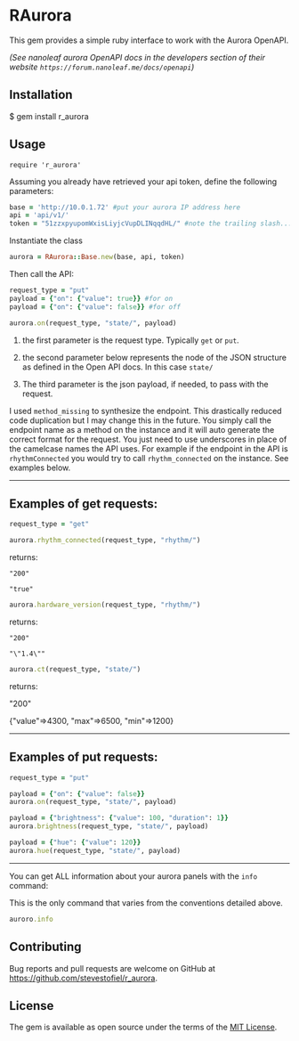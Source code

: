 # RAurora

This gem provides a simple ruby interface to work with the Aurora OpenAPI.

_(See nanoleaf aurora OpenAPI docs in the developers section of their website `https://forum.nanoleaf.me/docs/openapi`)_
## Installation
$ gem install r_aurora

## Usage

`require 'r_aurora'`

Assuming you already have retrieved your api token, define the following parameters:

```ruby
base = 'http://10.0.1.72' #put your aurora IP address here
api = 'api/v1/'
token = "51zzxpyupomWxisLiyjcVupDLINqqdHL/" #note the trailing slash...
```
Instantiate the class
```ruby
aurora = RAurora::Base.new(base, api, token)
```

Then call the API:
```ruby
request_type = "put"
payload = {"on": {"value": true}} #for on
payload = {"on": {"value": false}} #for off

aurora.on(request_type, "state/", payload)
```

1. the first parameter is the request type.  Typically `get` or `put`.

2. the second parameter below represents the node of the JSON structure as defined in the Open API docs. In this case `state/`

3. The third parameter is the json payload, if needed, to pass with the request.


I used `method_missing` to synthesize the endpoint. This drastically reduced code duplication but I may change this in the future.  You simply call the endpoint name as a method on the instance and it will auto generate the correct format for the request.  You just need to use underscores in place of the  camelcase names the API uses.  For example if the endpoint in the API is `rhythmConnected` you would try to call `rhythm_connected` on the instance.  See examples below.

---

## Examples of get requests:

```ruby
request_type = "get"

aurora.rhythm_connected(request_type, "rhythm/")
```
returns:

`"200"`

`"true"`
```ruby
aurora.hardware_version(request_type, "rhythm/")
```
returns:

`"200"`

`"\"1.4\""`
```ruby
aurora.ct(request_type, "state/")
```
returns:

"200"

{"value"=>4300, "max"=>6500, "min"=>1200}

---

## Examples of put requests:

```ruby
request_type = "put"
```
```ruby
payload = {"on": {"value": false}}
aurora.on(request_type, "state/", payload)
```
```ruby
payload = {"brightness": {"value": 100, "duration": 1}}
aurora.brightness(request_type, "state/", payload)
```
```ruby
payload = {"hue": {"value": 120}}
aurora.hue(request_type, "state/", payload)
```

---

You can get ALL information about your aurora panels with the `info` command:

This is the only command that varies from the conventions detailed above.

```ruby
auroro.info
```

## Contributing

Bug reports and pull requests are welcome on GitHub at https://github.com/stevestofiel/r_aurora.

## License

The gem is available as open source under the terms of the [MIT License](https://opensource.org/licenses/MIT).
